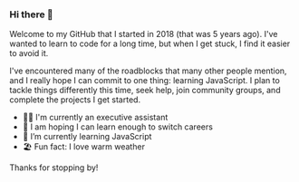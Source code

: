 ### Hi there 👋

Welcome to my GitHub that I started in 2018 (that was 5 years ago). I've wanted to learn to code for a long time, but when I get stuck, I find it easier to avoid it. 

I've encountered many of the roadblocks that many other people mention, and I really hope I can commit to one thing: learning JavaScript. I plan to tackle things differently this time, seek help, join community groups, and complete the projects I get started. 

- 👩‍💼 I'm currently an executive assistant
- 🔭 I am hoping I can learn enough to switch careers
- 🌱 I’m currently learning JavaScript
- 🏖 Fun fact: I love warm weather

Thanks for stopping by!

